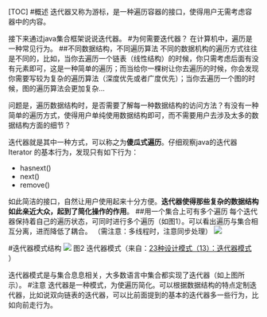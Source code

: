 [TOC]
#概述
迭代器又称为游标，是一种遍历容器的接口，使得用户无需考虑容器中的内容。

接下来通过java集合框架说说迭代器。
#为何需要迭代器？
在计算机中，遍历是一种常见行为。
##不同数据结构，不同遍历算法
不同的数据机构的遍历方式往往是不同的，比如，当你去遍历一个链表（线性结构）的时候，你只需考虑后面有没有元素即可，这是一种简单的遍历；而当给你一棵树让你去遍历的时候，你会发现你需要写较为复杂的遍历算法（深度优先或者广度优先）；当你去遍历一个图的时候，图的遍历算法会更加复杂...

问题是，遍历数据结构时，是否需要了解每一种数据结构的访问方法？有没有一种简单的遍历方式，使得用户单纯使用数据结构即可，而不需要用户去涉及太多的数据结构方面的细节？

迭代器就是其中一种方式，可以称之为**傻瓜式遍历**。仔细观察java的迭代器 Iterator 的基本行为，发现只有如下行为：

- hasnext()
- next()
- remove()

如此简洁的接口，自然让用户使用起来十分方便。**迭代器使得那些复杂的数据结构如此亲近大众，起到了简化操作的作用**。
##用一个集合上可有多个遍历
每个迭代器保持着自己的遍历状态，可同时进行多个遍历（如图1）。可以看出遍历与集合相互分离，进而降低了耦合。
（需注意：多线程时，注意同步处理）
![](http://i.imgur.com/K37BGVu.png)


#迭代器模式结构
![](http://i.imgur.com/m3HJo1h.jpg)
图2 迭代器模式（来自：[23种设计模式（13）：迭代器模式](http://blog.csdn.net/zhengzhb/article/details/7610745) ）

迭代器模式是与集合息息相关，大多数语言中集合都实现了迭代器（如上图所示）。
#注意
迭代器是一种模式，为使遍历简化。可以根据数据结构的特点定制迭代器，比如说双向链表的迭代器，可以比前面提到的基本的迭代器多一些行为，比如向前走行为。



